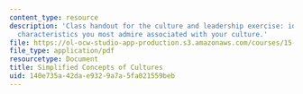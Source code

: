 ```yaml
---
content_type: resource
description: 'Class handout for the culture and leadership exercise: identify leadership
  characteristics you most admire associated with your culture.'
file: https://ol-ocw-studio-app-production.s3.amazonaws.com/courses/15-277-special-seminar-in-communications-leadership-and-personal-effectiveness-coaching-fall-2008/140e735a42dae9329a7a5fa021559beb_handout_5.pdf
file_type: application/pdf
resourcetype: Document
title: Simplified Concepts of Cultures
uid: 140e735a-42da-e932-9a7a-5fa021559beb
---
```

